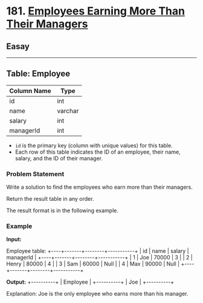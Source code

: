 # 181. [Employees Earning More Than Their Managers](https://leetcode.com/problems/employees-earning-more-than-their-managers/description/)

## Easay

<hr><div>

## Table: Employee

| Column Name | Type    |
|-------------|---------|
| id          | int     |
| name        | varchar |
| salary      | int     |
| managerId   | int     |

- `id` is the primary key (column with unique values) for this table.
- Each row of this table indicates the ID of an employee, their name, salary, and the ID of their manager.

### Problem Statement

Write a solution to find the employees who earn more than their managers.

Return the result table in any order.

The result format is in the following example.

### Example

**Input:**

Employee table:
+----+-------+--------+-----------+
| id | name | salary | managerId |
+----+-------+--------+-----------+
| 1 | Joe | 70000 | 3 |
| 2 | Henry | 80000 | 4 |
| 3 | Sam | 60000 | Null |
| 4 | Max | 90000 | Null |
+----+-------+--------+-----------+


**Output:**
+----------+
| Employee |
+----------+
| Joe |
+----------+


Explanation: Joe is the only employee who earns more than his manager.
